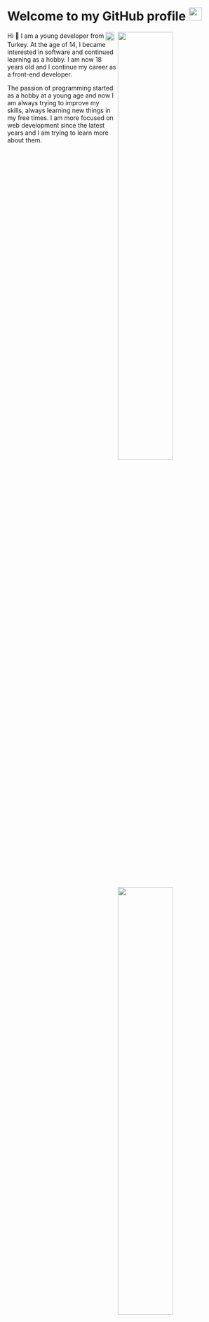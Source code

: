 <h1>Welcome to my GitHub profile <img src="https://media.giphy.com/media/Q7LHmoFwVP6Yc1swZs/giphy.gif" height="30px"></h1>

<img width="50%" align="right" src="https://github-readme-stats.vercel.app/api?username=muffuq&count_private=true&show_icons=true&theme=dark&hide_border=true&include_all_commits=true">
<img width="50%" align="right" src="https://github-readme-stats.vercel.app/api/top-langs/?username=muffuq&theme=dark&hide_border=true&layout=compact">


Hi 👋 I am a young developer from <img width="20" height="20" align="center" src="https://i.imgur.com/ff547ZT.png%22%3E"> Turkey. At the age of 14, I became interested in software and continued learning as a hobby. I am now 18 years old and I continue my career as a front-end developer.

The passion of programming started as a hobby at a young age and now I am always trying to improve my skills, always learning new things in my free times. I am more focused on web development since the latest years and I am trying to learn more about them.
